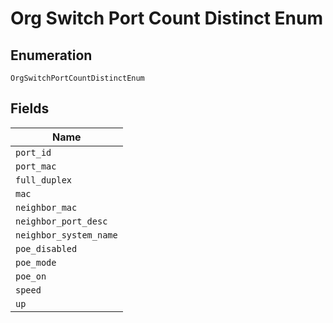 
# Org Switch Port Count Distinct Enum

## Enumeration

`OrgSwitchPortCountDistinctEnum`

## Fields

| Name |
|  --- |
| `port_id` |
| `port_mac` |
| `full_duplex` |
| `mac` |
| `neighbor_mac` |
| `neighbor_port_desc` |
| `neighbor_system_name` |
| `poe_disabled` |
| `poe_mode` |
| `poe_on` |
| `speed` |
| `up` |

